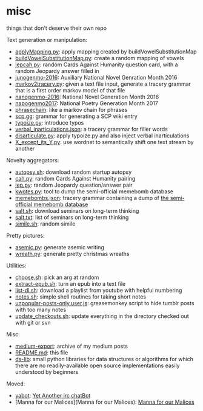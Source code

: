 # misc
things that don't deserve their own repo

Text generation or manipulation:

* [applyMapping.py](applyMapping.py): apply mapping created by buildVowelSubstitutionMap
* [buildVowelSubstitutionMap.py](buildVowelSubstitutionMap.py): create a random mapping of vowels
* [jepcah.py](jepcah.py): random Cards Against Humanity question card, with a random Jeopardy answer filled in
* [junogenmo-2016](junogenmo-2016): Auxiliary National Novel Genration Month 2016
* [markov2tracery.py](markov2tracery.py): given a text file input, generate a tracery grammar that is a first order markov model of that file
* [nanogenmo-2016](nanogenmo-2016): National Novel Generation Month 2016
* [napogenmo2017](napogenmo2017): National Poetry Generation Month 2017
* [phrasechain](phrasechain): like a markov chain for phrases
* [scp.gg](scp.gg): grammar for generating a SCP wiki entry
* [typoize.py](typoize.py): introduce typos
* [verbal_inarticulations.json](verbal_inarticulations.json): a tracery grammar for filler words
* [disarticulate.py](disarticulate.py): apply typoize.py and also inject verbal inarticulations
* [X_except_its_Y.py](X_except_its_Y.py): use wordnet to semantically shift one text stream by another

Novelty aggregators:

* [autopsy.sh](autopsy.sh): download random startup autopsy
* [cah.py](cah.py): random Cards Against Humanity pairing
* [jep.py](jep.py): random Jeopardy question/answer pair
* [kwotes.py](kwotes.py): tool to dump the semi-official memebomb database
* [memebombs.json](memebombs.json): tracery grammar containing a dump of [the semi-official memebomb database](http://principiadiscordia.com/memebombs)
* [salt.sh](salt.sh): download seminars on long-term thinking
* [salt.txt](salt.txt): list of seminars on long-term thinking
* [simile.sh](simile.sh): random simile

Pretty pictures:

* [asemic.py](asemic.py): generate asemic writing
* [wreath.py](wreath.py): generate pretty christmas wreaths

Utilities:

* [choose.sh](choose.sh): pick an arg at random
* [extract-epub.sh](extract-epub.sh): turn an epub into a text file
* [list-dl.sh](list-dl.sh): download a playlist from youtube with helpful numbering
* [notes.sh](notes.sh): simple shell routines for taking short notes
* [unpopular-posts-only.user.js](unpopular-posts-only.user.js): greasemonkey script to hide tumblr posts with too many notes
* [update_checkouts.sh](update_checkouts.sh): update everything in the directory checked out with git or svn

Misc:

* [medium-export](medium-export): archive of my medium posts
* [README.md](README.md): this file
* [ds-lib](ds-lib): small python libraries for data structures or algorithms for which there are no readily-available open source implementations easily understood by beginners

Moved:

* [yabot](yabot): [Yet Another irc chatBot](http://github.com/enkiv2/yabot)
* [Manna for our Malices](Manna for our Malices): [Manna for our Malices](https://github.com/enkiv2/mannaforourmalices)
